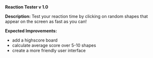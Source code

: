 <b>Reaction Tester v 1.0</b>

<b>Description:</b>
Test your reaction time by clicking on random shapes that appear 
on the screen as fast as you can! 

<b>Expected Improvements:</b>
- add a highscore board
- calculate average score over 5-10 shapes
- create a more friendly user interface

